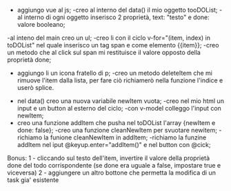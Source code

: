 <!-- Descrizione:
Rifare l'esercizio della to do list visto insieme a lezione.
Ogni oggetto dovra' avere almeno due proprietà:
text, una stringa che indica il testo del todo
done, un booleano (true/false) che indica se il todo è stato fatto oppure no; -->
- aggiungo vue al js;
-creo al interno del data() il mio oggetto tooDOList;
-al interno di ogni oggetto inserisco 2 proprietà, text: "testo" e done: valore booleano;

<!-- MILESTONE 1
Stampare all'interno di una lista HTML un item per ogni todo.
Se la proprietà done è uguale a true, visualizzare il testo del todo sbarrato. -->
-al inteno del main creo un ul;
-creo li con il ciclo v-for="(item, index) in toDOList" nel quale inserisco un tag span e come elemento {{item}};
-creo un metodo che al click sul span mi restituisce il valore opposto della proprietà done;
<!-- 
MILESTONE 2
Visualizzare a fianco ad ogni item ha una "x": cliccando su di essa, il todo viene rimosso dalla lista. -->
- aggiungo  li un icona fratello di p;
-creo un metodo deleteItem che mi rimuove l'item dalla lista, per fare ciò richiamerò nella funzione l'indice e userò splice.

<!-- 
MILESTONE 3
Predisporre un campo di input testuale e un pulsante "aggiungi": cliccando sul pulsante o premendo il tasto invio, il testo digitato viene letto e utilizzato per creare un nuovo todo, che quindi viene aggiunto alla lista dei todo esistenti. -->
- nel data() creo una nuova variabile newItem vuota;
-creo nel mio html un input e un button al esterno del ciclo;
-con v-model colleggo l'input con newItem;
- creo una funzione addItem che pusha nel toDOList l'array {newItem e done: false};
-creo una funzione cleanNewItem per svuotare newitem;
-richiamo la funione cleanNewItem in addItem;
-richiamo la funzine addItem nel iput @keyup.enter="addItem()" e nel button con @cick;  

Bonus:
1 - cliccando sul testo dell'item, invertire il valore della proprietà done del todo corrispondente (se done era uguale a false, impostare true e viceversa)
2 -  aggiungere un altro bottone che permetta la modifica di un task gia' esistente
